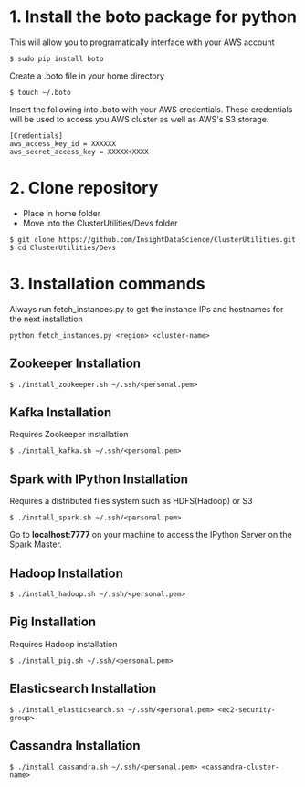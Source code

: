 # 1. Install the boto package for python
This will allow you to programatically interface with your AWS account
```
$ sudo pip install boto
```
Create a .boto file in your home directory
```
$ touch ~/.boto
```
Insert the following into .boto with your AWS credentials. These credentials will be used to access you AWS cluster as well as AWS's S3 storage.
```
[Credentials]
aws_access_key_id = XXXXXX
aws_secret_access_key = XXXXX+XXXX
```

# 2. Clone repository
* Place in home folder
* Move into the ClusterUtilities/Devs folder
```
$ git clone https://github.com/InsightDataScience/ClusterUtilities.git
$ cd ClusterUtilities/Devs
```

# 3. Installation commands
Always run fetch_instances.py to get the instance IPs and hostnames for the next installation
```
python fetch_instances.py <region> <cluster-name>
```

## Zookeeper Installation
```
$ ./install_zookeeper.sh ~/.ssh/<personal.pem>
```

## Kafka Installation
Requires Zookeeper installation
```
$ ./install_kafka.sh ~/.ssh/<personal.pem>
```

## Spark with IPython Installation
Requires a distributed files system such as HDFS(Hadoop) or S3
```
$ ./install_spark.sh ~/.ssh/<personal.pem>
```

Go to **localhost:7777** on your machine to access the IPython Server on the Spark Master.

## Hadoop Installation
```
$ ./install_hadoop.sh ~/.ssh/<personal.pem>
```

## Pig Installation
Requires Hadoop installation
```
$ ./install_pig.sh ~/.ssh/<personal.pem>
```

## Elasticsearch Installation
```
$ ./install_elasticsearch.sh ~/.ssh/<personal.pem> <ec2-security-group>
```

## Cassandra Installation
```
$ ./install_cassandra.sh ~/.ssh/<personal.pem> <cassandra-cluster-name>
```
